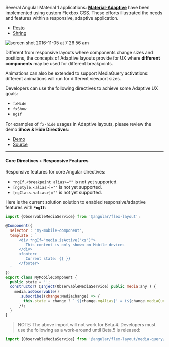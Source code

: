 Several Angular Material 1 applications: **[Material-Adaptive](https://github.com/angular/material-adaptive/tree/master/shrine)** have been implemented using custom Flexbox CSS. These efforts illustrated the needs and features within a responsive, adaptive application.

*  [Pesto](https://material-adaptive.firebaseapp.com/pesto/app/dist.html#/home)
*  [Shring](https://material-adaptive.firebaseapp.com/shrine/app/dist.html)

![screen shot 2016-11-05 at 7 26 56 am](https://cloud.githubusercontent.com/assets/210413/20029970/44c16d64-a329-11e6-9a9a-bd00561ea936.png)

Different from responsive layouts where components change sizes and positions, the concepts of Adaptive layouts 
provide for UX where  **different components** may be used for different breakpoints. 

Animations can also be extended to support MediaQuery activations: different animations will run for different viewport sizes.

Developers can use the following directives to achieve some Adaptive UX goals:

*  `fxHide`
*  `fxShow`
*  `ngIf`

For examples of `fx-hide` usages in Adaptive layouts, please review the demo **Show & Hide Directives**:

* [Demo](https://tburleson-layouts-demos.firebaseapp.com/#/responsive)
* [Source](https://github.com/angular/flex-layout/blob/master/src/demo-app/app/docs-layout-responsive/responsiveShowHide.demo.ts#L15) 

---- 

#### Core Directives + Responsive Features

Responsive features for core Angular directives:

*  `*ngIf.<breakpoint alias>=""` is not yet supported. 
*  `[ngStyle.<alias>]=""` is not yet supported. 
*  `[ngClass.<alias>]=""` is not yet supported. 

Here is the current solution solution to enabled responsive/adaptive features with **`*ngIf`**:

```js
import {ObservableMediaService} from '@angular/flex-layout';

@Component({
  selector : 'my-mobile-component',
  template : `
      <div *ngIf="media.isActive('xs')">
         This content is only shown on Mobile devices
      </div>
      <footer>
         Current state: {{ }}
      </footer>
  `
})
export class MyMobileComponent {
  public state = '';
  constructor( @Inject(ObservableMediaService) public media:any ) {
    media.asObservable()
      .subscribe((change:MediaChange) => {
        this.state = change ? `'${change.mqAlias}' = (${change.mediaQuery})` : ""
      });
  }
}
```

>  NOTE: The above import will not work for Beta.4. Developers must use the following as a work-around until Beta.5 is released:
```js
import {ObservableMediaService} from '@angular/flex-layout/media-query/observable-media-service';
```

